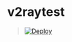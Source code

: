 # v2raytest
> [![Deploy](https://www.herokucdn.com/deploy/button.png)](https://dashboard.heroku.com/new?template=https://github.com/hdowk/v2raytest)
